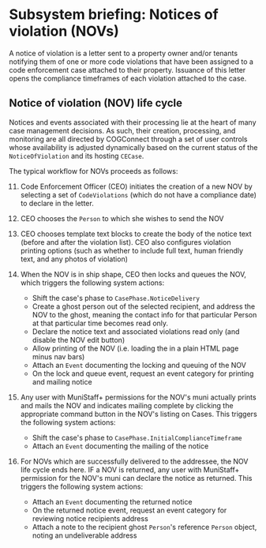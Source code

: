 # Subsystem briefing: Notices of violation (NOVs)
A notice of violation is a letter sent to a property owner and/or tenants notifying them of one or more code violations that have been assigned to a code enforcement case attached to their property. Issuance of this letter opens the compliance timeframes of each violation attached to the case.

## Notice of violation (NOV) life cycle
Notices and events associated with their processing lie at the heart of many case management decisions. As such, their creation, processing, and monitoring are all directed by COGConnect through a set of user controls whose availability is adjusted dynamically based on the current status of the `NoticeOfViolation` and its hosting `CECase`. 

The typical workflow for NOVs proceeds as follows:

11. Code Enforcement Officer (CEO) initiates the creation of a new NOV by selecting a set of `CodeViolations` (which do not have a compliance date) to declare in the letter.
11. CEO chooses the `Person` to which she wishes to send the NOV
11. CEO chooses template text blocks to create the body of the notice text (before and after the violation list). CEO also configures violation printing options (such as whether to include full text, human friendly text, and any photos of violation)
11. When the NOV is in ship shape, CEO then locks and queues the NOV, which triggers the following system actions:

    * Shift the case's phase to `CasePhase.NoticeDelivery`
    * Create a ghost person out of the selected recipient, and address the NOV to the ghost, meaning the contact     info for that particular Person at that particular time becomes read only.    
    * Declare the notice text and associated violations read only (and disable     the NOV edit button)    
    * Allow printing of the NOV (i.e. loading the in a plain HTML page minus nav bars)    
    * Attach an `Event` documenting the locking and queuing of the NOV
    * On the lock and queue event, request an event category for printing and mailing notice

11. Any user with MuniStaff+ permissions for the NOV's muni actually prints and mails the NOV and indicates mailing complete by clicking the appropriate command button in the NOV's listing on Cases. This triggers the following system actions:

    * Shift the case's phase to `CasePhase.InitialComplianceTimeframe`
    * Attach an `Event` documenting the mailing of the notice

11. For NOVs which are successfully delivered to the addressee, the NOV life cycle ends here. IF a NOV is returned, any user with MuniStaff+ permission for the NOV's muni can declare the notice as returned. This triggers the following system actions:

    * Attach an `Event` documenting the returned notice
    * On the returned notice event, request an event category for reviewing notice recipients address
    * Attach a note to the recipient ghost `Person`'s reference `Person` object, noting an undeliverable address